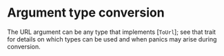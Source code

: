 
# Argument type conversion

The URL argument can be any type that implements [`ToUrl`]; see that trait for details on which
types can be used and when panics may arise during conversion.

